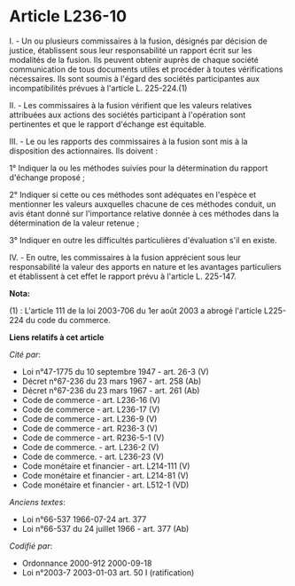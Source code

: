 # Article L236-10

I. - Un ou plusieurs commissaires à la fusion, désignés par décision de justice, établissent sous leur responsabilité un
rapport écrit sur les modalités de la fusion. Ils peuvent obtenir auprès de chaque société communication de tous documents
utiles et procéder à toutes vérifications nécessaires. Ils sont soumis à l'égard des sociétés participantes aux
incompatibilités prévues à l'article L. 225-224.(1)

II. - Les commissaires à la fusion vérifient que les valeurs relatives attribuées aux actions des sociétés participant à
l'opération sont pertinentes et que le rapport d'échange est équitable.

III. - Le ou les rapports des commissaires à la fusion sont mis à la disposition des actionnaires. Ils doivent :

1° Indiquer la ou les méthodes suivies pour la détermination du rapport d'échange proposé ;

2° Indiquer si cette ou ces méthodes sont adéquates en l'espèce et mentionner les valeurs auxquelles chacune de ces méthodes
conduit, un avis étant donné sur l'importance relative donnée à ces méthodes dans la détermination de la valeur retenue ;

3° Indiquer en outre les difficultés particulières d'évaluation s'il en existe.

IV. - En outre, les commissaires à la fusion apprécient sous leur responsabilité la valeur des apports en nature et les
avantages particuliers et établissent à cet effet le rapport prévu à l'article L. 225-147.

**Nota:**

(1) : L'article 111 de la loi 2003-706 du 1er août 2003 a abrogé l'article L225-224 du code du commerce.

**Liens relatifs à cet article**

_Cité par_:

  - Loi n°47-1775 du 10 septembre 1947 - art. 26-3 (V)
  - Décret n°67-236 du 23 mars 1967 - art. 258 (Ab)
  - Décret n°67-236 du 23 mars 1967 - art. 261 (Ab)
  - Code de commerce - art. L236-16 (V)
  - Code de commerce - art. L236-17 (V)
  - Code de commerce - art. L236-9 (V)
  - Code de commerce - art. R236-3 (V)
  - Code de commerce - art. R236-5-1 (V)
  - Code de commerce. - art. L236-2 (V)
  - Code de commerce. - art. L236-23 (V)
  - Code monétaire et financier - art. L214-111 (V)
  - Code monétaire et financier - art. L214-81 (V)
  - Code monétaire et financier - art. L512-1 (VD)

_Anciens textes_:

  - Loi n°66-537 1966-07-24 art. 377
  - Loi n°66-537 du 24 juillet 1966 - art. 377 (Ab)

_Codifié par_:

  - Ordonnance 2000-912 2000-09-18
  - Loi n°2003-7 2003-01-03 art. 50 I (ratification)
